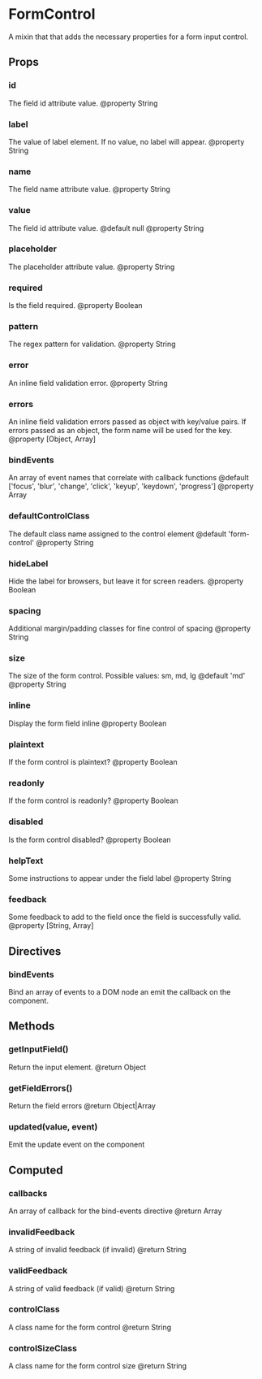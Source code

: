 # FormControl

A mixin that that adds the necessary properties for a form input control.

## Props

### id
The field id attribute value.
@property String

### label
The value of label element. If no value, no label will appear.
@property String

### name
The field name attribute value.
@property String

### value
The field id attribute value.
@default  null
@property String

### placeholder
The placeholder attribute value.
@property String

### required
Is the field required.
@property Boolean

### pattern
The regex pattern for validation.
@property String

### error
An inline field validation error.
@property String

### errors
An inline field validation errors passed as object with key/value pairs. If
errors passed as an object, the form name will be used for the key.
@property [Object, Array]

### bindEvents
An array of event names that correlate with callback functions
@default  ['focus', 'blur', 'change', 'click', 'keyup', 'keydown', 'progress']
@property Array

### defaultControlClass
The default class name assigned to the control element
@default  'form-control'
@property String

### hideLabel
Hide the label for browsers, but leave it for screen readers.
@property Boolean

### spacing
Additional margin/padding classes for fine control of spacing
@property String

### size
The size of the form control. Possible values: sm, md, lg
@default  'md'
@property String

### inline
Display the form field inline
@property Boolean

### plaintext
If the form control is plaintext?
@property Boolean

### readonly
If the form control is readonly?
@property Boolean

### disabled
Is the form control disabled?
@property Boolean

### helpText
Some instructions to appear under the field label
@property String

### feedback
Some feedback to add to the field once the field is successfully valid.
@property [String, Array]

## Directives

### bindEvents
Bind an array of events to a DOM node an emit the callback on the component.


## Methods

### getInputField()
Return the input element.
@return  Object

### getFieldErrors()
Return the field errors
@return  Object|Array

### updated(value, event)
Emit the update event on the component


## Computed

### callbacks
An array of callback for the bind-events directive
@return Array

### invalidFeedback
A string of invalid feedback (if invalid)
@return String

### validFeedback
A string of valid feedback (if valid)
@return String

### controlClass
A class name for the form control
@return String

### controlSizeClass
A class name for the form control size
@return String
